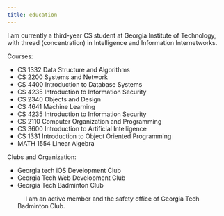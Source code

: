 ```yaml
---
title: education
--- 
```


[comment]:<img src="./image/GeorgiaTech.jpg" alt="Tommy in GT tshirt">
I am currently a third-year CS student at Georgia Institute of Technology, with thread (concentration) in Intelligence and Information Internetworks. 


Courses:
<ul>
  <li>CS 1332 Data Structure and Algorithms</li>
  <li>CS 2200 Systems and Network </li>
  <li>CS 4400 Introduction to Database Systems</li>
  <li>CS 4235 Introduction to Information Security </li>
  <li>CS 2340 Objects and Design </li>
  <li>CS 4641 Machine Learning</li>
  <li>CS 4235 Introduction to Information Security</li>
  <li>CS 2110 Computer Organization and Programming</li>
  <li>CS 3600 Introduction to Artificial Intelligence</li>
  <li>CS 1331 Introduction to Object Oriented Programming</li>
  <li>MATH 1554 Linear Algebra </li>
</ul>

Clubs and Organization:
<ul>
  <li>
    Georgia tech iOS Development Club 
  </li>
  <li>
    Georgia Tech Web Development Club
  </li>
  <li> 
    Georgia Tech Badminton Club
    <p> &emsp; I am an active member and the safety office of Georgia Tech Badminton Club.</p>
  </li>
</ul>